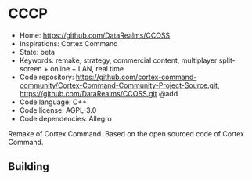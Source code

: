 # CCCP

- Home: https://github.com/DataRealms/CCOSS
- Inspirations: Cortex Command
- State: beta
- Keywords: remake, strategy, commercial content, multiplayer split-screen + online + LAN, real time
- Code repository: https://github.com/cortex-command-community/Cortex-Command-Community-Project-Source.git, https://github.com/DataRealms/CCOSS.git @add
- Code language: C++
- Code license: AGPL-3.0
- Code dependencies: Allegro

Remake of Cortex Command.
Based on the open sourced code of Cortex Command.

## Building
